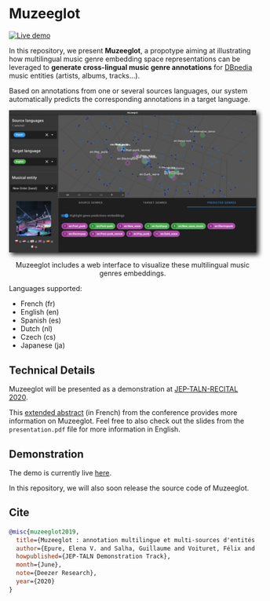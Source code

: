# Muzeeglot

[![Live demo](https://img.shields.io/badge/Live-demo-blue)](https://research.deezer.com/muzeeglot)

In this repository, we present **Muzeeglot**, a propotype aiming at illustrating how
multilingual music genre embedding space representations can be leveraged to
**generate cross-lingual music genre annotations** for
[DBpedia](https://wiki.dbpedia.org/) music entities (artists, albums, tracks...).

Based on annotations from one or several sources languages, our system automatically
predicts the corresponding annotations in a target language.

<div align="center">
    <img
        src="https://github.com/deezer/muzeeglot/blob/master/screenshot.png?raw=true"
        style="-webkit-filter: drop-shadow(5px 5px 5px #222); filter: drop-shadow(5px 5px 5px #222);">
    <p>
        Muzeeglot includes a web interface to visualize these
        multilingual music genres embeddings.
    </p>
</div>

Languages supported:

- French (fr)
- English (en)
- Spanish (es)
- Dutch (nl)
- Czech (cs)
- Japanese (ja)

## Technical Details

Muzeeglot will be presented as a demonstration at [JEP-TALN-RECITAL 2020](https://jep-taln2020.loria.fr).

This [extended abstract](https://jep-taln2020.loria.fr/wp-content/uploads/JEP-TALN-RECITAL-2020_paper_156.pdf) (in French) from the conference provides more information on Muzeeglot. Feel free to also check out the slides from the `presentation.pdf` file for more information in English.

## Demonstration

The demo is currently live [here](https://research.deezer.com/muzeeglot).

In this repository, we will also soon release the source code of Muzeeglot.


## Cite

```BibTeX
@misc{muzeeglot2019,
  title={Muzeeglot : annotation multilingue et multi-sources d'entités musicales à partir de représentations de genres musicaux},
  author={Epure, Elena V. and Salha, Guillaume and Voituret, Félix and Baranes, Marion and Hennequin, Romain},
  howpublished={JEP-TALN Demonstration Track},
  month={June},
  note={Deezer Research},
  year={2020}
}
```